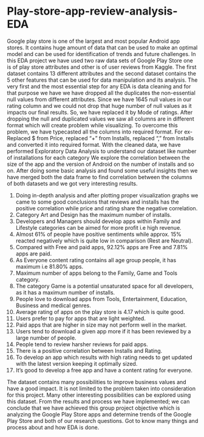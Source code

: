 # Play-store-app-review-analysis-EDA

Google play store is one of the largest and most popular Android app stores. It contains huge amount of data that can be used to make an optimal model and can be used for identification of trends and future challenges. In this EDA project we have used two raw data sets of Google Play Store one is of play store attributes and other is of user reviews from Kaggle. The first dataset contains 13 different attributes and the second dataset contains the 5 other features that can be used for data manipulation and its analysis.
The very first and the most essential step for any EDA is data cleaning and for that purpose we have we have dropped all the duplicates the non-essential null values from different attributes. Since we have 1645 null values in our rating column and we could not drop that huge number of null values as it impacts our final results. So, we have replaced it by Mode of ratings.
After dropping the null and duplicated values we saw all columns are in different format which will create problem while visualizing. To overcome this problem, we have typecasted all the columns into required format. For ex- Replaced $ from Price, replaced “+” from Installs, replaced “,” from Installs and converted it into required format. 
With the cleaned data, we have performed Exploratory Data Analysis to understand our dataset like number of installations for each category We explore the correlation between the size of the app and the version of Android on the number of installs and so on.
After doing some basic analysis and found some useful insights then we have merged both the data frame to find correlation between the columns of both datasets and we got very interesting results.
1.	Doing in-depth analysis and after plotting proper visualization graphs we came to some good conclusions that reviews and installs has the positive correlation while price and rating share the negative correlation.
2.	Category Art and Design has the maximum number of installs.
3.	Developers and Managers should develop apps within Family and Lifestyle categories can be aimed for more profit i.e high revenue.
4.	Almost 61% of people have positive sentiments while approx. 15% reacted negatively which is quite low in comparison (Rest are Neutral).
5.	Compared with Free and paid apps, 92.12% apps are Free and 7.81% apps are paid. 
6.	As Everyone content rating contains all age group people, it has maximum i.e 81.80% apps.
7.	Maximum number of apps belong to the Family, Game and Tools category.
8.	The category Game is a potential unsaturated space for all developers, as it has a maximum number of installs.
9.	People love to download apps from Tools, Entertainment, Education, Business and medical genres.
10.	Average rating of apps on the play store is 4.17 which is quite good.
11.	Users prefer to pay for apps that are light weighted.
12.	Paid apps that are higher in size may not perform well in the market.
13.	Users tend to download a given app more if it has been reviewed by a large number of people.
14.	People tend to review harsher reviews for paid apps.
15.	There is a positive correlation between Installs and Rating. 
16.	To develop an app which results with high rating needs to get updated with the latest version keeping it optimally sized.
17.	It’s good to develop a free app and have a content rating for everyone.

The dataset contains many possibilities to improve business values and have a good impact. It is not limited to the problem taken into consideration for this project. Many other interesting possibilities can be explored using this dataset.
From the results and process we have implemented; we can conclude that we have achieved this group project objective which is analyzing the Google Play Store apps and determine trends of the Google Play Store and both of our research questions. Got to know many things and process about and how EDA is done.
